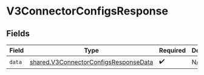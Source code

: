 # V3ConnectorConfigsResponse


## Fields

| Field                                                                                          | Type                                                                                           | Required                                                                                       | Description                                                                                    |
| ---------------------------------------------------------------------------------------------- | ---------------------------------------------------------------------------------------------- | ---------------------------------------------------------------------------------------------- | ---------------------------------------------------------------------------------------------- |
| `data`                                                                                         | [shared.V3ConnectorConfigsResponseData](../../models/shared/v3connectorconfigsresponsedata.md) | :heavy_check_mark:                                                                             | N/A                                                                                            |